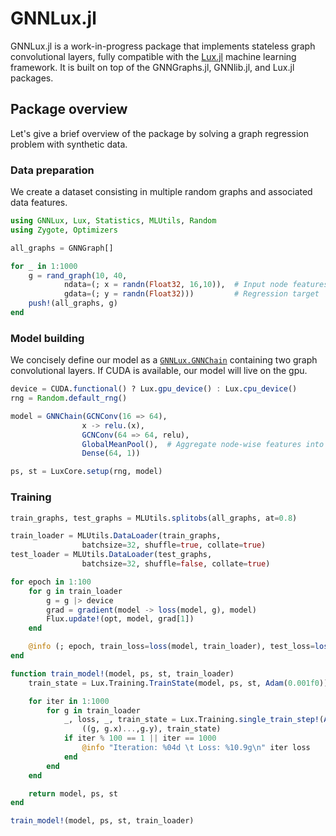 # GNNLux.jl 

GNNLux.jl is a work-in-progress package that implements stateless graph convolutional layers, fully compatible with the [Lux.jl](https://lux.csail.mit.edu/stable/) machine learning framework. It is built on top of the GNNGraphs.jl, GNNlib.jl, and Lux.jl packages.

## Package overview

Let's give a brief overview of the package by solving a graph regression problem with synthetic data. 

### Data preparation

We create a dataset consisting in multiple random graphs and associated data features. 

```julia
using GNNLux, Lux, Statistics, MLUtils, Random
using Zygote, Optimizers

all_graphs = GNNGraph[]

for _ in 1:1000
    g = rand_graph(10, 40,  
            ndata=(; x = randn(Float32, 16,10)),  # Input node features
            gdata=(; y = randn(Float32)))         # Regression target   
    push!(all_graphs, g)
end
```

### Model building 

We concisely define our model as a [`GNNLux.GNNChain`](@ref) containing two graph convolutional layers. If CUDA is available, our model will live on the gpu.

```julia
device = CUDA.functional() ? Lux.gpu_device() : Lux.cpu_device()
rng = Random.default_rng()

model = GNNChain(GCNConv(16 => 64),
                x -> relu.(x),     
                GCNConv(64 => 64, relu),
                GlobalMeanPool(),  # Aggregate node-wise features into graph-wise features
                Dense(64, 1)) 

ps, st = LuxCore.setup(rng, model)
```

### Training 


```julia
train_graphs, test_graphs = MLUtils.splitobs(all_graphs, at=0.8)

train_loader = MLUtils.DataLoader(train_graphs, 
                batchsize=32, shuffle=true, collate=true)
test_loader = MLUtils.DataLoader(test_graphs, 
                batchsize=32, shuffle=false, collate=true)

for epoch in 1:100
    for g in train_loader
        g = g |> device
        grad = gradient(model -> loss(model, g), model)
        Flux.update!(opt, model, grad[1])
    end

    @info (; epoch, train_loss=loss(model, train_loader), test_loss=loss(model, test_loader))
end

function train_model!(model, ps, st, train_loader)
    train_state = Lux.Training.TrainState(model, ps, st, Adam(0.001f0))

    for iter in 1:1000
        for g in train_loader
            _, loss, _, train_state = Lux.Training.single_train_step!(AutoZygote(), MSELoss(),
                ((g, g.x)...,g.y), train_state)
            if iter % 100 == 1 || iter == 1000
                @info "Iteration: %04d \t Loss: %10.9g\n" iter loss
            end
        end
    end

    return model, ps, st
end

train_model!(model, ps, st, train_loader)
```
